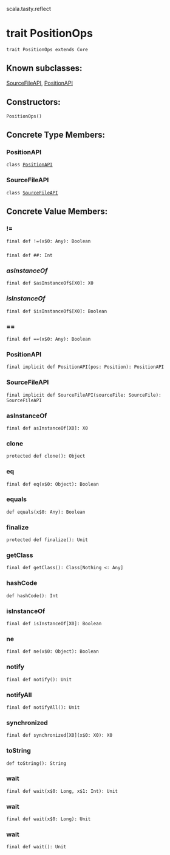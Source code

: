 scala.tasty.reflect
# trait PositionOps

<pre><code class="language-scala" >trait PositionOps extends Core</pre></code>
## Known subclasses:
<a href="./PositionOps/SourceFileAPI.md">SourceFileAPI</a>, <a href="./PositionOps/PositionAPI.md">PositionAPI</a>
## Constructors:
<pre><code class="language-scala" >PositionOps()</pre></code>

## Concrete Type Members:
### PositionAPI
<pre><code class="language-scala" >class <a href="./PositionOps/PositionAPI.md">PositionAPI</a></pre></code>
### SourceFileAPI
<pre><code class="language-scala" >class <a href="./PositionOps/SourceFileAPI.md">SourceFileAPI</a></pre></code>
## Concrete Value Members:
### !=
<pre><code class="language-scala" >final def !=(x$0: Any): Boolean</pre></code>

### ##
<pre><code class="language-scala" >final def ##: Int</pre></code>

### $asInstanceOf$
<pre><code class="language-scala" >final def $asInstanceOf$[X0]: X0</pre></code>

### $isInstanceOf$
<pre><code class="language-scala" >final def $isInstanceOf$[X0]: Boolean</pre></code>

### ==
<pre><code class="language-scala" >final def ==(x$0: Any): Boolean</pre></code>

### PositionAPI
<pre><code class="language-scala" >final implicit def PositionAPI(pos: Position): PositionAPI</pre></code>

### SourceFileAPI
<pre><code class="language-scala" >final implicit def SourceFileAPI(sourceFile: SourceFile): SourceFileAPI</pre></code>

### asInstanceOf
<pre><code class="language-scala" >final def asInstanceOf[X0]: X0</pre></code>

### clone
<pre><code class="language-scala" >protected def clone(): Object</pre></code>

### eq
<pre><code class="language-scala" >final def eq(x$0: Object): Boolean</pre></code>

### equals
<pre><code class="language-scala" >def equals(x$0: Any): Boolean</pre></code>

### finalize
<pre><code class="language-scala" >protected def finalize(): Unit</pre></code>

### getClass
<pre><code class="language-scala" >final def getClass(): Class[Nothing <: Any]</pre></code>

### hashCode
<pre><code class="language-scala" >def hashCode(): Int</pre></code>

### isInstanceOf
<pre><code class="language-scala" >final def isInstanceOf[X0]: Boolean</pre></code>

### ne
<pre><code class="language-scala" >final def ne(x$0: Object): Boolean</pre></code>

### notify
<pre><code class="language-scala" >final def notify(): Unit</pre></code>

### notifyAll
<pre><code class="language-scala" >final def notifyAll(): Unit</pre></code>

### synchronized
<pre><code class="language-scala" >final def synchronized[X0](x$0: X0): X0</pre></code>

### toString
<pre><code class="language-scala" >def toString(): String</pre></code>

### wait
<pre><code class="language-scala" >final def wait(x$0: Long, x$1: Int): Unit</pre></code>

### wait
<pre><code class="language-scala" >final def wait(x$0: Long): Unit</pre></code>

### wait
<pre><code class="language-scala" >final def wait(): Unit</pre></code>

